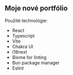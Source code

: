 ## Moje nové portfólio

Použité technológie:

-   React
-   Typescript
-   Vite
-   Chakra UI
-   i18next
-   Biome for linting
-   Bun package manager
-   Eslint